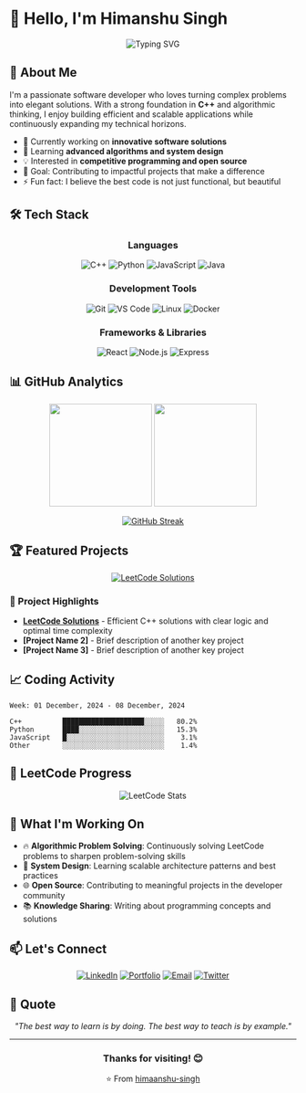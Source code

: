 # 👋 Hello, I'm Himanshu Singh

<div align="center">
  
![Typing SVG](https://readme-typing-svg.herokuapp.com?font=Fira+Code&weight=500&size=24&pause=1000&color=2E9FFF&center=true&vCenter=true&width=600&lines=Software+Developer+%26+Problem+Solver;Passionate+about+Clean+Code;Always+Learning+New+Technologies;Building+Solutions+that+Matter)

</div>

## 🚀 About Me

I'm a passionate software developer who loves turning complex problems into elegant solutions. With a strong foundation in **C++** and algorithmic thinking, I enjoy building efficient and scalable applications while continuously expanding my technical horizons.

- 🔭 Currently working on **innovative software solutions**
- 🌱 Learning **advanced algorithms and system design**
- 💡 Interested in **competitive programming and open source**
- 🎯 Goal: Contributing to impactful projects that make a difference
- ⚡ Fun fact: I believe the best code is not just functional, but beautiful

## 🛠️ Tech Stack

<div align="center">

### Languages
![C++](https://img.shields.io/badge/C++-00599C?style=for-the-badge&logo=c%2B%2B&logoColor=white)
![Python](https://img.shields.io/badge/Python-3776AB?style=for-the-badge&logo=python&logoColor=white)
![JavaScript](https://img.shields.io/badge/JavaScript-F7DF1E?style=for-the-badge&logo=javascript&logoColor=black)
![Java](https://img.shields.io/badge/Java-ED8B00?style=for-the-badge&logo=openjdk&logoColor=white)

### Development Tools
![Git](https://img.shields.io/badge/Git-F05032?style=for-the-badge&logo=git&logoColor=white)
![VS Code](https://img.shields.io/badge/VS_Code-007ACC?style=for-the-badge&logo=visual-studio-code&logoColor=white)
![Linux](https://img.shields.io/badge/Linux-FCC624?style=for-the-badge&logo=linux&logoColor=black)
![Docker](https://img.shields.io/badge/Docker-2496ED?style=for-the-badge&logo=docker&logoColor=white)

### Frameworks & Libraries
![React](https://img.shields.io/badge/React-61DAFB?style=for-the-badge&logo=react&logoColor=black)
![Node.js](https://img.shields.io/badge/Node.js-339933?style=for-the-badge&logo=nodedotjs&logoColor=white)
![Express](https://img.shields.io/badge/Express-000000?style=for-the-badge&logo=express&logoColor=white)

</div>

## 📊 GitHub Analytics

<div align="center">
  
<img height="180em" src="https://github-readme-stats.vercel.app/api?username=himaanshu-singh&show_icons=true&theme=tokyonight&include_all_commits=true&count_private=true"/>
<img height="180em" src="https://github-readme-stats.vercel.app/api/top-langs/?username=himaanshu-singh&layout=compact&langs_count=8&theme=tokyonight"/>

</div>

<div align="center">
  
[![GitHub Streak](https://streak-stats.demolab.com/?user=himaanshu-singh&theme=tokyonight)](https://git.io/streak-stats)

</div>

## 🏆 Featured Projects

<div align="center">

[![LeetCode Solutions](https://github-readme-stats.vercel.app/api/pin/?username=himaanshu-singh&repo=LeetCode-Solutions&theme=tokyonight)](https://github.com/himaanshu-singh/LeetCode-Solutions)

</div>

### 🎯 Project Highlights

- **[LeetCode Solutions](https://github.com/himaanshu-singh/LeetCode-Solutions)** - Efficient C++ solutions with clear logic and optimal time complexity
- **[Project Name 2]** - Brief description of another key project
- **[Project Name 3]** - Brief description of another key project

## 📈 Coding Activity

```text
Week: 01 December, 2024 - 08 December, 2024

C++          ████████████████████░░░░░   80.2%
Python       ████░░░░░░░░░░░░░░░░░░░░░   15.3%
JavaScript   █░░░░░░░░░░░░░░░░░░░░░░░░    3.1%
Other        ░░░░░░░░░░░░░░░░░░░░░░░░░    1.4%
```

## 🎯 LeetCode Progress

<div align="center">

![LeetCode Stats](https://leetcard.jacoblin.cool/himaanshu-singh?theme=dark&font=Fira%20Code&ext=contest)

</div>

## 🌟 What I'm Working On

- 🔥 **Algorithmic Problem Solving**: Continuously solving LeetCode problems to sharpen problem-solving skills
- 🚀 **System Design**: Learning scalable architecture patterns and best practices
- 🌐 **Open Source**: Contributing to meaningful projects in the developer community
- 📚 **Knowledge Sharing**: Writing about programming concepts and solutions

## 📫 Let's Connect

<div align="center">

[![LinkedIn](https://img.shields.io/badge/LinkedIn-0077B5?style=for-the-badge&logo=linkedin&logoColor=white)](https://linkedin.com/in/your-profile)
[![Portfolio](https://img.shields.io/badge/Portfolio-000000?style=for-the-badge&logo=About.me&logoColor=white)](https://your-portfolio.com)
[![Email](https://img.shields.io/badge/Email-D14836?style=for-the-badge&logo=gmail&logoColor=white)](mailto:your.email@example.com)
[![Twitter](https://img.shields.io/badge/Twitter-1DA1F2?style=for-the-badge&logo=twitter&logoColor=white)](https://twitter.com/your-handle)

</div>

## 💭 Quote

<div align="center">

*"The best way to learn is by doing. The best way to teach is by example."*

</div>

---

<div align="center">

### Thanks for visiting! 😊


⭐️ From [himaanshu-singh](https://github.com/himaanshu-singh)

</div>
